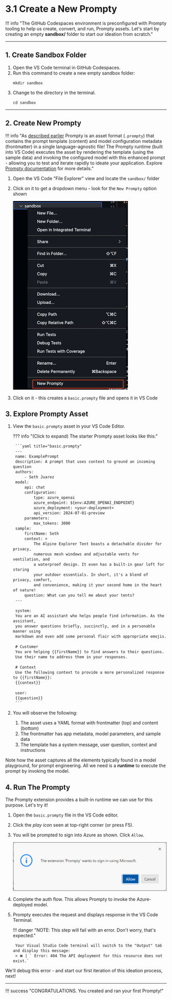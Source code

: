 # 3.1 Create a New Prompty

!!! info "The GitHub Codespaces environment is preconfigured with Prompty tooling to help us create, convert, and run, Prompty assets. Let's start by creating an empty **sandbox/** folder to start our ideation from scratch."

---

## 1. Create Sandbox Folder

1. Open the VS Code terminal in GitHub Codespaces.
1. Run this command to create a new empty sandbox folder:
    ``` title="" linenums="0"
    mkdir sandbox
    ```
1. Change to the directory in the terminal.
    ``` title="" linenums="0"
    cd sandbox
    ```


---

## 2. Create New Prompty

!!! info "As [described earlier](./index.md#33-what-is-prompty) Prompty is an asset format (`.prompty`) that contains the prompt template (content) and model configuration metadata (frontmatter) in a single language-agnostic file! The Prompty runtime (built into VS Code) executes the asset by rendering the template (using the sample data) and invoking the configured model with this enhanced prompt - allowing you to test and iterate rapidly to ideate your application. Explore [Prompty documentation](https://prompty.ai) for more details."

1. Open the VS Code "File Explorer" view and locate the `sandbox/` folder
1. Click on it to get a dropdown menu - look for the `New Prompty` option shown

    ![prompty](./../../img/new-prompty.png)

1. Click on it -  this creates a `basic.prompty` file and opens it in VS Code


## 3. Explore Prompty Asset

1. View the  `basic.prompty` asset in your VS Code Editor. 

    ??? info "(Click to expand) The starter Prompty asset looks like this:"

        ```yaml title="basic.prompty"
        ---
        name: ExamplePrompt
        description: A prompt that uses context to ground an incoming question
        authors:
            - Seth Juarez
        model:
            api: chat
            configuration:
                type: azure_openai
                azure_endpoint: ${env:AZURE_OPENAI_ENDPOINT}
                azure_deployment: <your-deployment>
                api_version: 2024-07-01-preview
            parameters:
                max_tokens: 3000
        sample:
            firstName: Seth
            context: >
                The Alpine Explorer Tent boasts a detachable divider for privacy, 
                numerous mesh windows and adjustable vents for ventilation, and 
                a waterproof design. It even has a built-in gear loft for storing 
                your outdoor essentials. In short, it's a blend of privacy, comfort, 
                and convenience, making it your second home in the heart of nature!
            question: What can you tell me about your tents?
        ---

        system:
        You are an AI assistant who helps people find information. As the assistant, 
        you answer questions briefly, succinctly, and in a personable manner using 
        markdown and even add some personal flair with appropriate emojis.

        # Customer
        You are helping {{firstName}} to find answers to their questions.
        Use their name to address them in your responses.

        # Context
        Use the following context to provide a more personalized response to {{firstName}}:
        {{context}}

        user:
        {{question}}
        ```

1. You will observe the following:

    1. The asset uses a YAML format with frontmatter (top) and content (bottom)
    1. The frontmatter has app metadata, model parameters, and sample data
    1. The template has a system message, user question, context and instructions

Note how the asset captures all the elements typically found in a model playground, for prompt engineering. All we need is a **runtime** to execute the prompt by invoking the model.


## 4. Run The Prompty

The Prompty extension provides a built-in runtime we can use for this purpose. Let's try it!

1. Open the `basic.prompty` file in the VS Code editor.
1. Click the _play icon_ seen at top-right corner (or press F5).
1. You will be prompted to sign into Azure as shown. Click `Allow`.

    ![The extension 'Prompty' wants to sign in using Microsoft.](./../../img/prompty-auth.png)

1. Complete the auth flow. This allows Prompty to invoke the Azure-deployed model.
1. Prompty executes the request and displays response in the VS Code Terminal.

    !!! danger "NOTE: This step will fail with an error. Don't worry, that's expected."

        Your Visual Studio Code terminal will switch to the "Output" tab and display this message:
        > ❌ | ` Error: 404 The API deployment for this resource does not exist.`

We'll debug this error - and start our first iteration of this ideation process, next!

---

!!! success "CONGRATULATIONS. You created and ran your first Prompty!"

